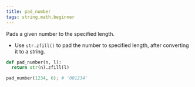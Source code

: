 ```yaml
---
title: pad_number
tags: string,math,beginner
---
```


Pads a given number to the specified length.

- Use `str.zfill()` to pad the number to specified length, after converting it to a string.

```py
def pad_number(n, l):
  return str(n).zfill(l)
```

```py
pad_number(1234, 6); # '001234'
```
